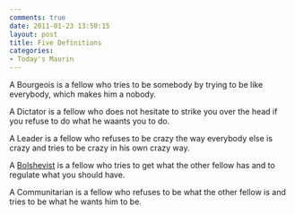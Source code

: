 ```yaml
---
comments: true
date: 2011-01-23 13:50:15
layout: post
title: Five Definitions
categories:
- Today's Maurin
---
```


A Bourgeois
is a fellow who tries to be somebody
by trying to be
like everybody,
which makes him
a nobody.

A Dictator
is a fellow
who does not hesitate
to strike you over the head
if you refuse to do
what he waants you to do.

A Leader
is a fellow
who refuses to be crazy
the way everybody else is crazy
and tries to be crazy
in his own crazy way.

A [Bolshevist](http://en.wikipedia.org/wiki/Bolshevik)
is a fellow
who tries to get
what the other fellow has
and to regulate
what you should have.

A Communitarian
is a fellow
who refuses to be
what the other fellow is
and tries to be
what he wants him to be.